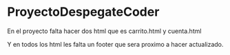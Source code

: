 # ProyectoDespegateCoder

En el proyecto falta hacer dos html que es carrito.html y cuenta.html

Y en todos los html les falta un footer que sera proximo a hacer actualizado.


